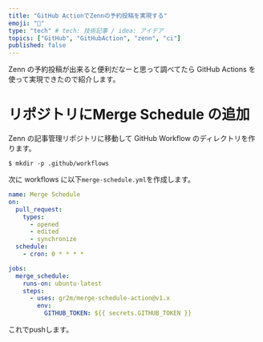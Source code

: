 ```yaml
---
title: "GitHub ActionでZennの予約投稿を実現する"
emoji: "📆"
type: "tech" # tech: 技術記事 / idea: アイデア
topics: ["GitHub", "GitHubAction", "zenn", "ci"]
published: false
---
```


Zenn の予約投稿が出来ると便利だなーと思って調べてたら GitHub Actions を使って実現できたので紹介します。

# リポジトリにMerge Schedule の追加

Zenn の記事管理リポジトリに移動して GitHub Workflow のディレクトリを作ります。

```
$ mkdir -p .github/workflows
```

次に workflows に以下`merge-schedule.yml`を作成します。

```yml
name: Merge Schedule
on:
  pull_request:
    types:
      - opened
      - edited
      - synchronize
  schedule:
    - cron: 0 * * * *

jobs:
  merge_schedule:
    runs-on: ubuntu-latest
    steps:
      - uses: gr2m/merge-schedule-action@v1.x
        env:
          GITHUB_TOKEN: ${{ secrets.GITHUB_TOKEN }}
```

これでpushします。